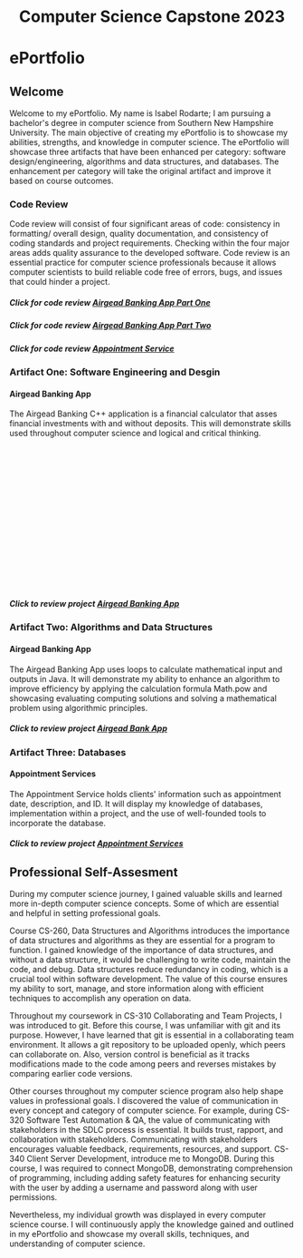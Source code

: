 
# <center>Computer Science Capstone 2023</center>

# ePortfolio

## Welcome

Welcome to my ePortfolio. My name is Isabel Rodarte; I am pursuing a bachelor's degree in computer science from Southern New Hampshire University. The main objective of creating my ePortfolio is to showcase my abilities, strengths, and knowledge in computer science. The ePortfolio will showcase three artifacts that have been enhanced per category: software design/engineering, algorithms and data structures, and databases. The enhancement per category will take the original artifact and improve it based on course outcomes.

### Code Review

Code review will consist of four significant areas of code: consistency in formatting/ overall design, quality documentation, and consistency of coding standards and project requirements. Checking within the four major areas adds quality assurance to the developed software. Code review is an essential practice for computer science professionals because it allows computer scientists to build reliable code free of errors, bugs, and issues that could hinder a project. 


##### Click for code review [Airgead Banking App Part One](https://youtu.be/2HvVSMEsoPc)
##### Click for code review [Airgead Banking App Part Two](https://youtu.be/YlSjaP9tfO0)
##### Click for code review [Appointment Service](https://youtu.be/aUXfJsRixOU)

### Artifact One: Software Engineering and Desgin
#### Airgead Banking App

The Airgead Banking C++ application is a financial calculator that asses financial investments with and without deposits. This will demonstrate skills used throughout computer science and logical and critical thinking.

<center>
  <img scr="" height=250>
</center>

##### Click to review project [Airgead Banking App](https://github.com/isabelrodarte87/CS-499_ePortfolio/tree/Airgead-Bank-App?tab=readme-ov-file#enhancement-one-software-designengineering)

### Artifact Two: Algorithms and Data Structures
#### Airgead Banking App

The Airgead Banking App uses loops to calculate mathematical input and outputs in Java. It will demonstrate my ability to enhance an algorithm to improve efficiency by applying the calculation formula Math.pow and showcasing evaluating computing solutions and solving a mathematical problem using algorithmic principles.

##### Click to review project [Airgead Bank App](https://github.com/isabelrodarte87/CS-499_ePortfolio/tree/AirgeadBankAlgorithm?tab=readme-ov-file#enhancement-two-algorithms-and-data-structures)

### Artifact Three: Databases
#### Appointment Services

The Appointment Service holds clients' information such as appointment date, description, and ID. It will display my knowledge of databases, implementation within a project, and the use of well-founded tools to incorporate the database.

##### Click to review project [Appointment Services](https://github.com/isabelrodarte87/CS-499_ePortfolio/tree/AppointmentServices?tab=readme-ov-file#enhancement-three-databases)

## Professional Self-Assesment

During my computer science journey, I gained valuable skills and learned more in-depth computer science concepts. Some of which are essential and helpful in setting professional goals. 

Course CS-260, Data Structures and Algorithms introduces the importance of data structures and algorithms as they are essential for a program to function. I gained knowledge of the importance of data structures, and without a data structure, it would be challenging to write code, maintain the code, and debug. Data structures reduce redundancy in coding, which is a crucial tool within software development. The value of this course ensures my ability to sort, manage, and store information along with efficient techniques to accomplish any operation on data.

Throughout my coursework in CS-310 Collaborating and Team Projects, I was introduced to git. Before this course, I was unfamiliar with git and its purpose. However, I have learned that git is essential in a collaborating team environment. It allows a git repository to be uploaded openly, which peers can collaborate on. Also, version control is beneficial as it tracks modifications made to the code among peers and reverses mistakes by comparing earlier code versions.

Other courses throughout my computer science program also help shape values in professional goals. I discovered the value of communication in every concept and category of computer science. For example, during CS-320 Software Test Automation & QA, the value of communicating with stakeholders in the SDLC process is essential. It builds trust, rapport, and collaboration with stakeholders. Communicating with stakeholders encourages valuable feedback, requirements, resources, and support. CS-340 Client Server Development, introduce me to MongoDB. During this course, I was required to connect MongoDB, demonstrating comprehension of programming, including adding safety features for enhancing security with the user by adding a username and password along with user permissions.

Nevertheless, my individual growth was displayed in every computer science course. I will continuously apply the knowledge gained and outlined in my ePortfolio and showcase my overall skills, techniques, and understanding of computer science.

